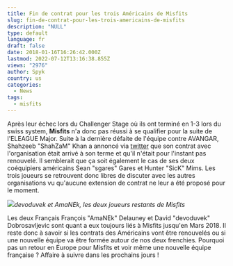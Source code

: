 ```yaml
---
title: Fin de contrat pour les trois Américains de Misfits
slug: fin-de-contrat-pour-les-trois-americains-de-misfits
description: "NULL"
type: default
language: fr
draft: false
date: 2018-01-16T16:26:42.000Z
lastmod: 2022-07-12T13:16:38.855Z
views: "2976"
author: Spyk
country: us
categories:
  - News
tags:
  - misfits
---
```

Après leur échec lors du Challenger Stage où ils ont terminé en 1-3 lors du swiss system, **Misfits** n'a donc pas réussi à se qualifier pour la suite de l'ELEAGUE Major. Suite à la dernière défaite de l'équipe contre AVANGAR, Shahzeeb "ShahZaM" Khan⁠ a annoncé via [twitter](https://twitter.com/ShahZaMk/status/952954290754244609?ref%5Fsrc=twsrc%5Etfw&ref%5Furl=https%3A%2F%2Fwww.hltv.org%2Fnews%2F22485%2Fmisfits-trio-to-explore-options-as-contracts-expire) que son contrat avec l'organisation était arrivé à son terme et qu'il n'était pour l'instant pas renouvelé. Il semblerait que ça soit également le cas de ses deux coéquipiers américains Sean "sgares" Gares⁠ et Hunter "SicK" Mims⁠. Les trois joueurs se retrouvent donc libres de discuter avec les autres organisations vu qu'aucune extension de contrat ne leur a été proposé pour le moment.

![](/images/articles/5a5e0d9c028b8/images/XtdXUyTLeaOe4Jn6nG19USibuwJkxRXghh7JseLK.jpeg)_devoduvek et AmaNEk, les deux joueurs restants de Misfits_

Les deux Français François "AmaNEk" Delauney⁠ et David "devoduvek" Dobrosavljevic⁠ sont quant a eux toujours liés à Misfits jusqu'en Mars 2018\. Il reste donc à savoir si les contrats des Américains vont être renouvelés ou si une nouvelle équipe va être formée autour de nos deux frenchies. Pourquoi pas un retour en Europe pour Misfits et voir même une nouvelle équipe française ? Affaire à suivre dans les prochains jours !

